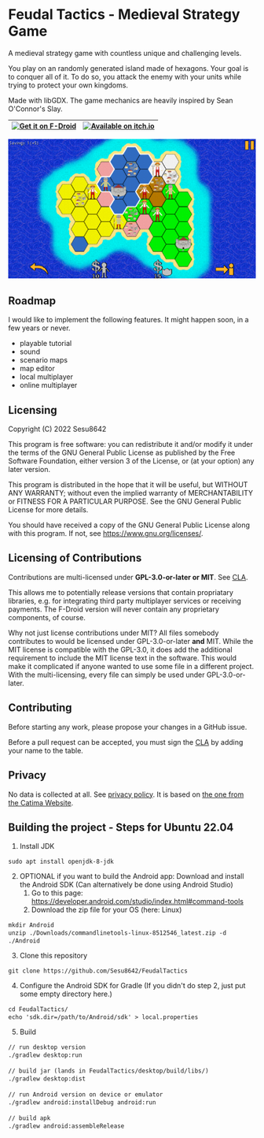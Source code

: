 # Feudal Tactics - Medieval Strategy Game

A medieval strategy game with countless unique and challenging levels.

You play on an randomly generated island made of hexagons. Your goal is to conquer all of it. To do so, you attack the enemy with your units while trying to protect your own kingdoms.

Made with libGDX. The game mechanics are heavily inspired by Sean O'Connor's Slay.

| [<img src="https://fdroid.gitlab.io/artwork/badge/get-it-on.png" alt="Get it on F-Droid" height="80">](https://f-droid.org/en/packages/de.sesu8642.feudaltactics/) | [<img src="https://static.itch.io/images/badge.svg" alt="Available on itch.io" height="60">](https://sesu8642.itch.io/feudal-tactics) |
|---	|---	|

![Ingame Screenshot](metadata/en-US/images/sevenInchScreenshots/1.png)

## Roadmap
I would like to implement the following features. It might happen soon, in a few years or never.
- playable tutorial
- sound
- scenario maps
- map editor
- local multiplayer
- online multiplayer

## Licensing

Copyright (C) 2022  Sesu8642

This program is free software: you can redistribute it and/or modify it under the terms of the GNU General Public License as published by the Free Software Foundation, either version 3 of the License, or (at your option) any later version.

This program is distributed in the hope that it will be useful, but WITHOUT ANY WARRANTY; without even the implied warranty of MERCHANTABILITY or FITNESS FOR A PARTICULAR PURPOSE.  See the GNU General Public License for more details.

You should have received a copy of the GNU General Public License along with this program.  If not, see <https://www.gnu.org/licenses/>.

## Licensing of Contributions
Contributions are multi-licensed under __GPL-3.0-or-later or MIT__. See [CLA](CLA.md).

This allows me to potentially release versions that contain propriatary libraries, e.g. for integrating third party multiplayer services or receiving payments. The F-Droid version will never contain any proprietary components, of course.

Why not just license contributions under MIT? All files somebody contributes to would be licensed under GPL-3.0-or-later __and__ MIT. While the MIT license is compatible with the GPL-3.0, it does add the additional requirement to include the MIT license text in the software. This would make it complicated if anyone wanted to use some file in a different project. With the multi-licensing, every file can simply be used under GPL-3.0-or-later.

## Contributing
Before starting any work, please propose your changes in a GitHub issue.

Before a pull request can be accepted, you must sign the [CLA](CLA.md) by adding your name to the table.

## Privacy

No data is collected at all. See [privacy policy](https://raw.githubusercontent.com/Sesu8642/FeudalTactics/blob/master/privacy_policy.txt). It is based on [the one from the Catima Website](https://github.com/CatimaLoyalty/Website/blob/master/_pages/privacy-policy.md).

## Building the project - Steps for Ubuntu 22.04

1. Install JDK
```
sudo apt install openjdk-8-jdk
```

2. OPTIONAL if you want to build the Android app: Download and install the Android SDK (Can alternatively be done using Android Studio)
    1. Go to this page: https://developer.android.com/studio/index.html#command-tools
    2. Download the zip file for your OS (here: Linux)
```
mkdir Android
unzip ./Downloads/commandlinetools-linux-8512546_latest.zip -d ./Android
```

3. Clone this repository
```
git clone https://github.com/Sesu8642/FeudalTactics
```

4. Configure the Android SDK for Gradle (If you didn't do step 2, just put some empty directory here.)
```
cd FeudalTactics/
echo 'sdk.dir=/path/to/Android/sdk' > local.properties
```

5. Build
```
// run desktop version
./gradlew desktop:run

// build jar (lands in FeudalTactics/desktop/build/libs/)
./gradlew desktop:dist

// run Android version on device or emulator
./gradlew android:installDebug android:run

// build apk
./gradlew android:assembleRelease
```